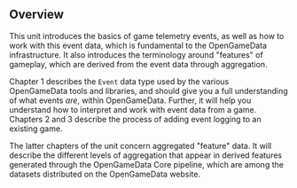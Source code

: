 ## Overview

This unit introduces the basics of game telemetry events, as well as how to work with this event data, which is fundamental to the OpenGameData infrastructure.
It also introduces the terminology around "features" of gameplay, which are derived from the event data through aggregation.

Chapter 1 describes the `Event` data type used by the various OpenGameData tools and libraries, and should give you a full understanding of what events _are_, within OpenGameData.
Further, it will help you understand how to interpret and work with event data from a game.
Chapters 2 and 3 describe the process of adding event logging to an existing game.

The latter chapters of the unit concern aggregated "feature" data.
It will describe the different levels of aggregation that appear in derived features generated through the OpenGameData Core pipeline, which are among the datasets distributed on the OpenGameData website.
